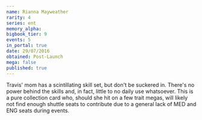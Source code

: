 ```yaml
---
name: Rianna Mayweather
rarity: 4
series: ent
memory_alpha:
bigbook_tier: 9
events: 5
in_portal: true
date: 29/07/2016
obtained: Post-Launch
mega: false
published: true
---
```


Travis' mom has a scintillating skill set, but don't be suckered in. There's no power behind the skills and, in fact, little to no daily use whatsoever. This is a pure collection card who, should she hit on a few trait megas, will likely not find enough shuttle seats to contribute due to a general lack of MED and ENG seats during events.
